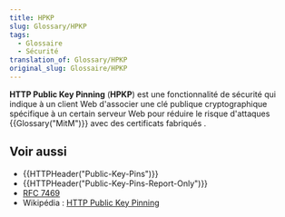 ```yaml
---
title: HPKP
slug: Glossary/HPKP
tags:
  - Glossaire
  - Sécurité
translation_of: Glossary/HPKP
original_slug: Glossaire/HPKP
---
```


**HTTP Public Key Pinning** (**HPKP**) est une fonctionnalité de sécurité qui indique à un client Web d'associer une clé publique cryptographique spécifique à un certain serveur Web pour réduire le risque d'attaques {{Glossary("MitM")}} avec des certificats fabriqués .

## Voir aussi

- {{HTTPHeader("Public-Key-Pins")}}
- {{HTTPHeader("Public-Key-Pins-Report-Only")}}
- [RFC 7469](https://tools.ietf.org/html/rfc7469)
- Wikipédia : [HTTP Public Key Pinning](https://fr.wikipedia.org/wiki/HTTP_Public_Key_Pinning)
